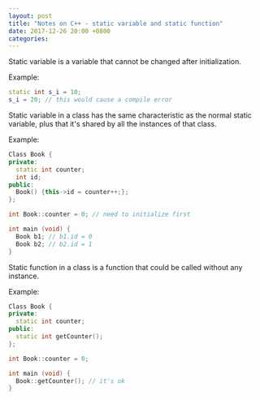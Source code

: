 ```yaml
---
layout: post
title: "Notes on C++ - static variable and static function"
date: 2017-12-26 20:00 +0800
categories:
---
```


Static variable is a variable that cannot be changed after initialization.

Example:
``` c++
static int s_i = 10;
s_i = 20; // this would cause a compile error
```

Static variable in a class has the same characteristic as the normal static variable, plus that it's shared by all the instances of that class.

Example:
``` c++
Class Book {
private:
  static int counter;
  int id;
public:
  Book() {this->id = counter++;};
};

int Book::counter = 0; // need to initialize first

int main (void) {
  Book b1; // b1.id = 0
  Book b2; // b2.id = 1
}
```

Static function in a class is a function that could be called without any instance.

Example:
``` c++
Class Book {
private:
  static int counter;
public:
  static int getCounter();
};

int Book::counter = 0;

int main (void) {
  Book::getCounter(); // it's ok
}
```
